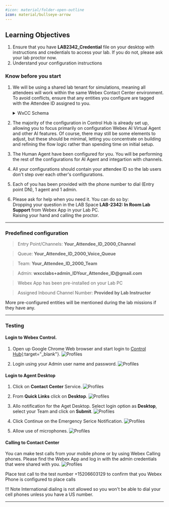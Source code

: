 ```yaml
---
#icon: material/folder-open-outline
icon: material/bullseye-arrow
---
```


## Learning Objectives
1. Ensure that you have **LAB2342_Credential** file on your desktop with instructions and credentials to access your lab. If you do not, please ask your lab proctor now.
2. Understand your configuration instructions


### Know before you start

1. We will be using a shared lab tenant for simulations, meaning all attendees will work within the same Webex Contact Center environment. To avoid conflicts, ensure that any entities you configure are tagged with the Attendee ID assigned to you.
    
    <details><summary>WxCC Schema</summary>![Profiles](../graphics/overview/WxCC_Schema.png)</details>

2. The majority of the configuration in Control Hub is already set up, allowing you to focus primarily on configuration Webex AI Virtual Agent and other AI features. Of course, there may still be some elements to adjust, but these should be minimal, letting you concentrate on building and refining the flow logic rather than spending time on initial setup.
3. The Human Agent have been configured for you. You will be performing the rest of the configurations for AI Agent and integartion with channels.
4. All your configurations should contain your attendee ID so the lab users don't step over each other's configurations.
5. Each of you has been provided with the phone number to dial (Entry point DN), 1 agent and 1 admin.
6. Please ask for help when you need it. You can do so by:<br>
Dropping your question in the LAB Space **LAB-2342: In Room Lab Support** from Webex App in your Lab PC. <br>
Raising your hand and calling the proctor.<br>
---

### Predefined configuration

> Entry Point/Channels:  **<span class="attendee-id-container"><span class="attendee-id-placeholder" data-suffix="_2000_Channel">Your_Attendee_ID</span>_2000_Channel<span class="copy"></span></span>**

> Queue:  **<span class="attendee-id-container"><span class="attendee-id-placeholder" data-suffix="_2000_Voice_Queue">Your_Attendee_ID</span>_2000_Voice_Queue<span class="copy"></span></span>**

> Team:  **<span class="attendee-id-container"><span class="attendee-id-placeholder" data-suffix="_2000_Team">Your_Attendee_ID</span>_2000_Team<span class="copy"></span></span>**

> Admin:   **<span class="attendee-id-container">wxcclabs+admin_ID<span class="attendee-id-placeholder" data-prefix="wxcclabs+admin_ID" data-suffix="@gmail.com">Your_Attendee_ID</span>@gmail.com<span class="copy"></span></span>**

> Webex App has been pre-installed on your Lab PC

> Assigned Inbound Channel Number: **Provided by Lab Instructor**

More pre-configured entities will be mentioned during the lab missions if they have any.

---

### Testing

#### Login to Webex Control. 

1. Open up Google Chrome Web browser and start login to [Control Hub](https://admin.webex.com){:target="_blank"}.
   ![Profiles](../graphics/Lab1_AI_Agent/GS1.png)

2. Login using your Admin user name and password. 
   ![Profiles](../graphics/Lab1_AI_Agent/GS2.gif)

#### Login to Agent Desktop

1. Click on **Contact Center** Service. 
   ![Profiles](../graphics/Lab1_AI_Agent/GS.3.png)

2. From **Quick Links** click on **Desktop**.
   ![Profiles](../graphics/Lab1_AI_Agent/GS4.png)

3. Allo notification for the Aget Desktop. Select login option as **Desktop**, select your Team and click on **Submit**.
   ![Profiles](../graphics/Lab1_AI_Agent/GS5.png)

4. Click Continue on the Emergency Serice Notification. 
   ![Profiles](../graphics/Lab1_AI_Agent/GS6.png)

5. Allow use of microphones.
   ![Profiles](../graphics/Lab1_AI_Agent/GS7.png)

#### Calling to Contact Center
You can make test calls from your mobile phone or by using Webex Calling phones. Please find the Webex App and log in with the admin credentials that were shared with you.
   ![Profiles](../graphics/Lab1_AI_Agent/GS8.gif)

Place test call to the test number  +15206603129 to confirm that you Webex Phone is configured to place calls

!!! Note
    International dialing is not allowed so you won't be able to dial your cell phones unless you have a US number.

---

